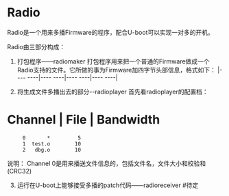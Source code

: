 Radio
=====

Radio是一个用来多播Firmware的程序，配合U-boot可以实现一对多的开机。

Radio由三部分构成：
1. 打包程序——radiomaker
打包程序用来把一个普通的Firmware做成一个Radio支持的文件。它所做的事为Firmware加四字节头部信息，格式如下：
|---- ----|---- ----|---- ----|---- ----|

2. 将生成文件多播出去的部分--radioplayer
首先看radioplayer的配置档：
# Channel | File  | Bandwidth
         0       *         5
         1  test.o        10   
		 2   dbg.o        10
说明：
Channel 0是用来播送文件信息的，包括文件名，文件大小和校验和(CRC32)

3. 运行在U-boot上能够接受多播的patch代码——radioreceiver
#待定
